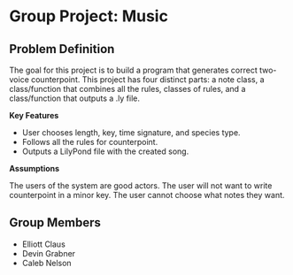 # Group Project: Music


## Problem Definition

The goal for this project is to build a program that generates correct two-voice counterpoint. 
This project has four distinct parts: a note class, a class/function that combines all the rules, classes of rules, and a class/function that outputs a .ly file. 

__Key Features__

* User chooses length, key, time signature, and species type.
* Follows all the rules for counterpoint.
* Outputs a LilyPond file with the created song.

__Assumptions__

The users of the system are good actors. 
The user will not want to write counterpoint in a minor key. 
The user cannot choose what notes they want.

## Group Members

* Elliott Claus
* Devin Grabner
* Caleb Nelson

